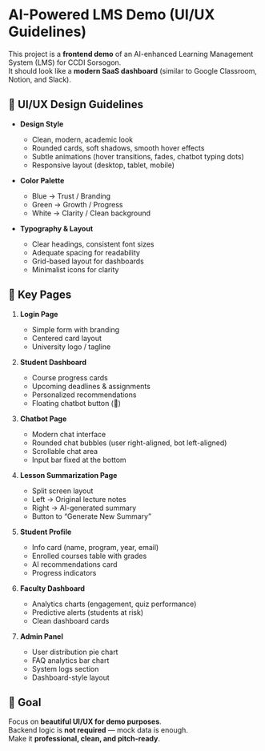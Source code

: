 # AI-Powered LMS Demo (UI/UX Guidelines)

This project is a **frontend demo** of an AI-enhanced Learning Management System (LMS) for CCDI Sorsogon.  
It should look like a **modern SaaS dashboard** (similar to Google Classroom, Notion, and Slack).  

## 🎨 UI/UX Design Guidelines

- **Design Style**
  - Clean, modern, academic look
  - Rounded cards, soft shadows, smooth hover effects
  - Subtle animations (hover transitions, fades, chatbot typing dots)
  - Responsive layout (desktop, tablet, mobile)

- **Color Palette**
  - Blue → Trust / Branding
  - Green → Growth / Progress
  - White → Clarity / Clean background

- **Typography & Layout**
  - Clear headings, consistent font sizes
  - Adequate spacing for readability
  - Grid-based layout for dashboards
  - Minimalist icons for clarity

## 📂 Key Pages

1. **Login Page**
   - Simple form with branding
   - Centered card layout
   - University logo / tagline

2. **Student Dashboard**
   - Course progress cards
   - Upcoming deadlines & assignments
   - Personalized recommendations
   - Floating chatbot button (💬)

3. **Chatbot Page**
   - Modern chat interface
   - Rounded chat bubbles (user right-aligned, bot left-aligned)
   - Scrollable chat area
   - Input bar fixed at the bottom

4. **Lesson Summarization Page**
   - Split screen layout
   - Left → Original lecture notes
   - Right → AI-generated summary
   - Button to “Generate New Summary”

5. **Student Profile**
   - Info card (name, program, year, email)
   - Enrolled courses table with grades
   - AI recommendations card
   - Progress indicators

6. **Faculty Dashboard**
   - Analytics charts (engagement, quiz performance)
   - Predictive alerts (students at risk)
   - Clean dashboard cards

7. **Admin Panel**
   - User distribution pie chart
   - FAQ analytics bar chart
   - System logs section
   - Dashboard-style layout

## 🚀 Goal
Focus on **beautiful UI/UX for demo purposes**.  
Backend logic is **not required** — mock data is enough.  
Make it **professional, clean, and pitch-ready**.

